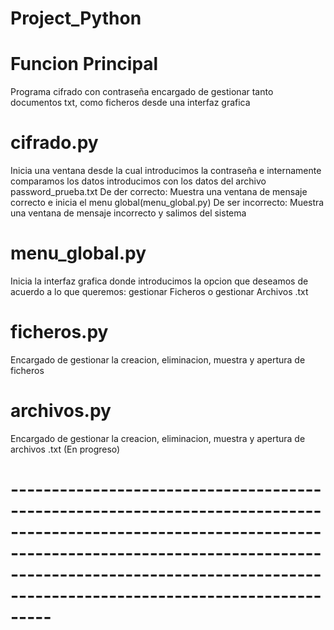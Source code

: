 # Project_Python

# Funcion Principal

Programa cifrado con contraseña encargado de gestionar tanto documentos txt, como ficheros desde una interfaz grafica

# cifrado.py

Inicia una ventana desde la cual introducimos la contraseña e internamente comparamos los datos introducimos con los datos del archivo password_prueba.txt
De der correcto: Muestra una ventana de mensaje correcto e inicia el menu global(menu_global.py)
De ser incorrecto: Muestra una ventana de mensaje incorrecto y salimos del sistema

# menu_global.py

Inicia la interfaz grafica donde introducimos la opcion que deseamos de acuerdo a lo que queremos:
    gestionar Ficheros o gestionar Archivos .txt

# ficheros.py

Encargado de gestionar la creacion, eliminacion, muestra y apertura de ficheros

# archivos.py

Encargado de gestionar la creacion, eliminacion, muestra y apertura de archivos .txt
(En progreso)
# -----------------------------------------------------------------------------------------------------------------------------------------------------------------------------------------------------------------------------------------
